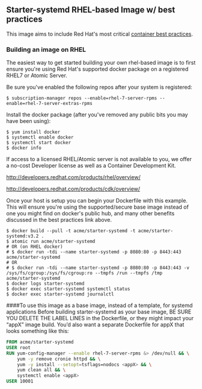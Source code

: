 ## Starter-systemd RHEL-based Image w/ best practices 
This image aims to include Red Hat's most critical [container best practices](http://docs.projectatomic.io/container-best-practices/).

### Building an image on RHEL
The easiest way to get started building your own rhel-based image is to first ensure you're using Red Hat's supported docker package on a registered RHEL7 or Atomic Server.

Be sure you've enabled the following repos after your system is registered:
```shell
$ subscription-manager repos --enable=rhel-7-server-rpms --enable=rhel-7-server-extras-rpms
```
Install the docker package (after you've removed any public bits you may have been using):
```shell
$ yum install docker
$ systemctl enable docker
$ systemctl start docker
$ docker info
```
If access to a licensed RHEL/Atomic server is not available to you, we offer a no-cost Developer license as well as a Container Development Kit.

http://developers.redhat.com/products/rhel/overview/  

http://developers.redhat.com/products/cdk/overview/

Once your host is setup you can begin your Dockerfile with this example. This will ensure you're using the supported/secure base image instead of one you might find on docker's public hub, and many other benefits discussed in the best practices link above.
```shell
$ docker build --pull -t acme/starter-systemd -t acme/starter-systemd:v3.2 .
$ atomic run acme/starter-systemd
# OR (on RHEL docker)
# $ docker run -tdi --name starter-systemd -p 8080:80 -p 8443:443 acme/starter-systemd
# OR
# $ docker run -tdi --name starter-systemd -p 8080:80 -p 8443:443 -v /sys/fs/cgroup:/sys/fs/cgroup:ro --tmpfs /run --tmpfs /tmp acme/starter-systemd
$ docker logs starter-systemd 
$ docker exec starter-systemd systemctl status
$ docker exec starter-systemd journalctl
```
####To use this image as a base image, instead of a template, for systemd applications
Before building starter-systemd as your base image, BE SURE YOU DELETE THE LABEL LINES in the Dockerfile, or they might impact your “appX” image build. You’d also want a separate Dockerfile for appX that looks something like this:
```Dockerfile
FROM acme/starter-systemd
USER root
RUN yum-config-manager --enable rhel-7-server-rpms &> /dev/null && \
    yum -y remove cronie httpd && \
    yum -y install --setopt=tsflags=nodocs <appX> && \
    yum clean all && \
    systemctl enable <appX>
USER 10001 
```
